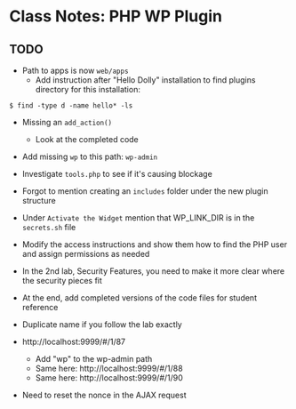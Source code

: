 # Class Notes: PHP WP Plugin

## TODO
* Path to apps is now `web/apps`
  * Add instruction after "Hello Dolly" installation to find plugins directory for this installation:
```
$ find -type d -name hello* -ls
```
* Missing an `add_action()`
  * Look at the completed code

* Add missing `wp` to this path: `wp-admin`
* Investigate `tools.php` to see if it's causing blockage
* Forgot to mention creating an `includes` folder under the new plugin structure
* Under `Activate the Widget` mention that WP_LINK_DIR is in the `secrets.sh` file
* Modify the access instructions and show them how to find the PHP user and assign permissions as needed
* In the 2nd lab, Security Features, you need to make it more clear where the security pieces fit
* At the end, add completed versions of the code files for student reference
* Duplicate name if you follow the lab exactly

* http://localhost:9999/#/1/87
  * Add "wp" to the wp-admin path
  * Same here: http://localhost:9999/#/1/88
  * Same here: http://localhost:9999/#/1/90

* Need to reset the nonce in the AJAX request
